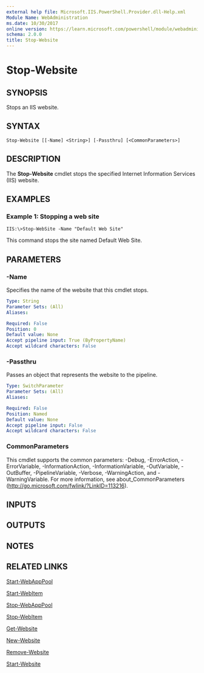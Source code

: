 ```yaml
---
external help file: Microsoft.IIS.PowerShell.Provider.dll-Help.xml
Module Name: WebAdministration
ms.date: 10/30/2017
online version: https://learn.microsoft.com/powershell/module/webadministration/stop-website?view=windowsserver2012r2-ps&wt.mc_id=ps-gethelp
schema: 2.0.0
title: Stop-Website
---
```


# Stop-Website

## SYNOPSIS
Stops an IIS website.

## SYNTAX

```
Stop-Website [[-Name] <String>] [-Passthru] [<CommonParameters>]
```

## DESCRIPTION
The **Stop-Website** cmdlet stops the specified Internet Information Services (IIS) website.

## EXAMPLES

### Example 1: Stopping a web site
```
IIS:\>Stop-WebSite -Name "Default Web Site"
```

This command stops the site named Default Web Site.

## PARAMETERS

### -Name
Specifies the name of the website that this cmdlet stops.

```yaml
Type: String
Parameter Sets: (All)
Aliases: 

Required: False
Position: 0
Default value: None
Accept pipeline input: True (ByPropertyName)
Accept wildcard characters: False
```

### -Passthru
Passes an object that represents the website to the pipeline.

```yaml
Type: SwitchParameter
Parameter Sets: (All)
Aliases: 

Required: False
Position: Named
Default value: None
Accept pipeline input: False
Accept wildcard characters: False
```

### CommonParameters
This cmdlet supports the common parameters: -Debug, -ErrorAction, -ErrorVariable, -InformationAction, -InformationVariable, -OutVariable, -OutBuffer, -PipelineVariable, -Verbose, -WarningAction, and -WarningVariable. For more information, see about_CommonParameters (http://go.microsoft.com/fwlink/?LinkID=113216).

## INPUTS

## OUTPUTS

## NOTES

## RELATED LINKS

[Start-WebAppPool](./Start-WebAppPool.md)

[Start-WebItem](./Start-WebItem.md)

[Stop-WebAppPool](./Stop-WebAppPool.md)

[Stop-WebItem](./Stop-WebItem.md)

[Get-Website](./Get-Website.md)

[New-Website](./New-Website.md)

[Remove-Website](./Remove-Website.md)

[Start-Website](./Start-Website.md)

